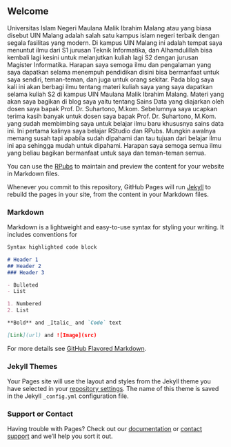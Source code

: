 ## Welcome 

 Universitas Islam Negeri Maulana Malik Ibrahim Malang atau yang biasa disebut UIN Malang adalah salah satu kampus islam negeri terbaik dengan segala fasilitas yang modern. Di kampus UIN Malang ini adalah tempat saya menuntut ilmu dari S1 jurusan Teknik Informatika, dan Alhamdulillah bisa kembali lagi kesini untuk melanjutkan kuliah lagi S2 dengan jurusan Magister Informatika. Harapan saya semoga ilmu dan pengalaman yang saya dapatkan selama menempuh pendidikan disini bisa bermanfaat untuk saya sendiri, teman-teman, dan juga untuk orang sekitar.
       Pada blog saya kali ini akan berbagi ilmu tentang materi kuliah saya yang saya dapatkan selama kuliah S2 di kampus UIN Maulana Malik Ibrahim Malang. Materi yang akan saya bagikan di blog saya yaitu tentang Sains Data yang diajarkan oleh dosen saya bapak Prof. Dr. Suhartono, M.kom. 
       Sebelumnya saya ucapkan terima kasih banyak untuk dosen saya bapak Prof. Dr. Suhartono, M.Kom. yang sudah membimbing saya untuk belajar ilmu baru khususnya sains data ini. Ini pertama kalinya saya belajar RStudio dan RPubs. Mungkin awalnya memang susah tapi apabila sudah dipahami dan tau tujuan dari belajar ilmu ini apa sehingga mudah untuk dipahami. Harapan saya semoga semua ilmu yang beliau bagikan bermanfaat untuk saya dan teman-teman semua.


You can use the [RPubs](https://rpubs.com/merrys31) to maintain and preview the content for your website in Markdown files.

Whenever you commit to this repository, GitHub Pages will run [Jekyll](https://jekyllrb.com/) to rebuild the pages in your site, from the content in your Markdown files.

### Markdown

Markdown is a lightweight and easy-to-use syntax for styling your writing. It includes conventions for

```markdown
Syntax highlighted code block

# Header 1
## Header 2
### Header 3

- Bulleted
- List

1. Numbered
2. List

**Bold** and _Italic_ and `Code` text

[Link](url) and ![Image](src)
```

For more details see [GitHub Flavored Markdown](https://guides.github.com/features/mastering-markdown/).

### Jekyll Themes

Your Pages site will use the layout and styles from the Jekyll theme you have selected in your [repository settings](https://github.com/merrystantia/Yulianaaristantia.github.io/settings). The name of this theme is saved in the Jekyll `_config.yml` configuration file.

### Support or Contact

Having trouble with Pages? Check out our [documentation](https://docs.github.com/categories/github-pages-basics/) or [contact support](https://support.github.com/contact) and we’ll help you sort it out.
